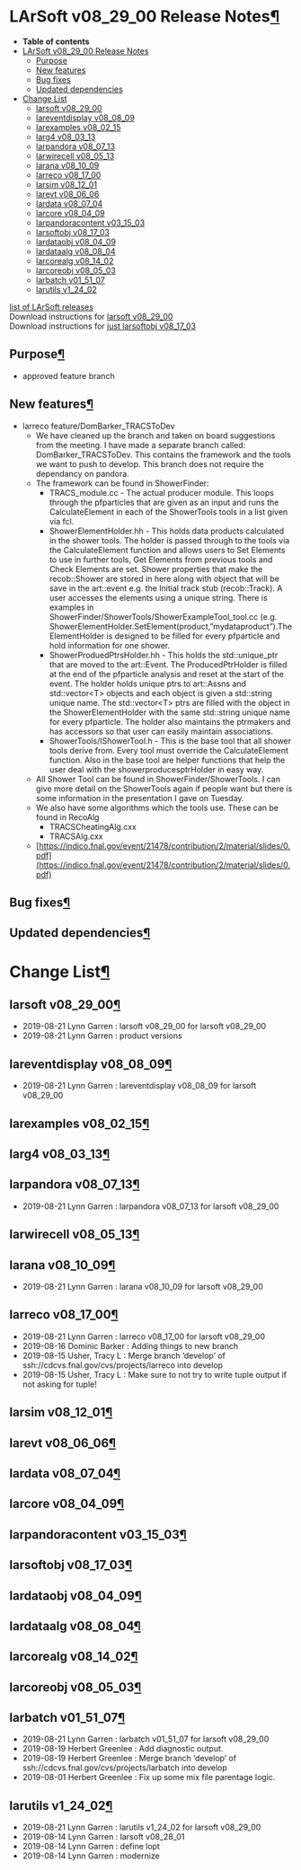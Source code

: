 LArSoft v08\_29\_00 Release Notes[¶](#LArSoft-v08_29_00-Release-Notes)
======================================================================

-   **Table of contents**
-   [LArSoft v08\_29\_00 Release Notes](#LArSoft-v08_29_00-Release-Notes)
    -   [Purpose](#Purpose)
    -   [New features](#New-features)
    -   [Bug fixes](#Bug-fixes)
    -   [Updated dependencies](#Updated-dependencies)
-   [Change List](#Change-List)
    -   [larsoft v08\_29\_00](#larsoft-v08_29_00)
    -   [lareventdisplay v08\_08\_09](#lareventdisplay-v08_08_09)
    -   [larexamples v08\_02\_15](#larexamples-v08_02_15)
    -   [larg4 v08\_03\_13](#larg4-v08_03_13)
    -   [larpandora v08\_07\_13](#larpandora-v08_07_13)
    -   [larwirecell v08\_05\_13](#larwirecell-v08_05_13)
    -   [larana v08\_10\_09](#larana-v08_10_09)
    -   [larreco v08\_17\_00](#larreco-v08_17_00)
    -   [larsim v08\_12\_01](#larsim-v08_12_01)
    -   [larevt v08\_06\_06](#larevt-v08_06_06)
    -   [lardata v08\_07\_04](#lardata-v08_07_04)
    -   [larcore v08\_04\_09](#larcore-v08_04_09)
    -   [larpandoracontent v03\_15\_03](#larpandoracontent-v03_15_03)
    -   [larsoftobj v08\_17\_03](#larsoftobj-v08_17_03)
    -   [lardataobj v08\_04\_09](#lardataobj-v08_04_09)
    -   [lardataalg v08\_08\_04](#lardataalg-v08_08_04)
    -   [larcorealg v08\_14\_02](#larcorealg-v08_14_02)
    -   [larcoreobj v08\_05\_03](#larcoreobj-v08_05_03)
    -   [larbatch v01\_51\_07](#larbatch-v01_51_07)
    -   [larutils v1\_24\_02](#larutils-v1_24_02)

[list of LArSoft releases](LArSoft_release_list)\
Download instructions for [larsoft v08\_29\_00](http://scisoft.fnal.gov/scisoft/bundles/larsoft/v08_29_00/larsoft-v08_29_00.html)\
Download instructions for [just larsoftobj v08\_17\_03](http://scisoft.fnal.gov/scisoft/bundles/larsoftobj/v08_17_03/larsoftobj-v08_17_03.html)


Purpose[¶](#Purpose)
--------------------

-   approved feature branch


New features[¶](#New-features)
------------------------------

-   larreco feature/DomBarker\_TRACSToDev
    -   We have cleaned up the branch and taken on board suggestions from the meeting. I have made a separate branch called: DomBarker\_TRACSToDev. This contains the framework and the tools we want to push to develop. This branch does not require the dependancy on pandora.
    -   The framework can be found in ShowerFinder:
        -   TRACS\_module.cc - The actual producer module. This loops through the pfparticles that are given as an input and runs the CalculateElement in each of the ShowerTools tools in a list given via fcl.
        -   ShowerElementHolder.hh - This holds data products calculated in the shower tools. The holder is passed through to the tools via the CalculateElement function and allows users to Set Elements to use in further tools, Get Elements from previous tools and Check Elements are set. Shower properties that make the recob::Shower are stored in here along with object that will be save in the art::event e.g. the Initial track stub (recob::Track). A user accesses the elements using a unique string. There is examples in ShowerFinder/ShowerTools/ShowerExampleTool\_tool.cc (e.g. ShowerElementHolder.SetElement(product,”mydataproduct”).The ElementHolder is designed to be filled for every pfparticle and hold information for one shower.
        -   ShowerProduedPtrsHolder.hh - This holds the std::unique\_ptr that are moved to the art::Event. The ProducedPtrHolder is filled at the end of the pfparticle analysis and reset at the start of the event. The holder holds unique ptrs to art::Assns and std::vector\<T\> objects and each object is given a std::string unique name. The std::vector\<T\> ptrs are filled with the object in the ShowerElementHolder with the same std::string unique name for every pfparticle. The holder also maintains the ptrmakers and has accessors so that user can easily maintain associations.
        -   ShowerTools/IShowerTool.h - This is the base tool that all shower tools derive from. Every tool must override the CalculateElement function. Also in the base tool are helper functions that help the user deal with the showerproducesptrHolder in easy way.
    -   All Shower Tool can be found in ShowerFinder/ShowerTools. I can give more detail on the ShowerTools again if people want but there is some information in the presentation I gave on Tuesday.
    -   We also have some algorithms which the tools use. These can be found in RecoAlg
        -   TRACSCheatingAlg.cxx
        -   TRACSAlg.cxx
    -   [https://indico.fnal.gov/event/21478/contribution/2/material/slides/0.pdf](https://indico.fnal.gov/event/21478/contribution/2/material/slides/0.pdf)


Bug fixes[¶](#Bug-fixes)
------------------------


Updated dependencies[¶](#Updated-dependencies)
----------------------------------------------


Change List[¶](#Change-List)
============================


larsoft v08\_29\_00[¶](#larsoft-v08_29_00)
------------------------------------------

-   2019-08-21 Lynn Garren : larsoft v08\_29\_00 for larsoft v08\_29\_00
-   2019-08-21 Lynn Garren : product versions


lareventdisplay v08\_08\_09[¶](#lareventdisplay-v08_08_09)
----------------------------------------------------------

-   2019-08-21 Lynn Garren : lareventdisplay v08\_08\_09 for larsoft v08\_29\_00


larexamples v08\_02\_15[¶](#larexamples-v08_02_15)
--------------------------------------------------


larg4 v08\_03\_13[¶](#larg4-v08_03_13)
--------------------------------------


larpandora v08\_07\_13[¶](#larpandora-v08_07_13)
------------------------------------------------

-   2019-08-21 Lynn Garren : larpandora v08\_07\_13 for larsoft v08\_29\_00


larwirecell v08\_05\_13[¶](#larwirecell-v08_05_13)
--------------------------------------------------


larana v08\_10\_09[¶](#larana-v08_10_09)
----------------------------------------

-   2019-08-21 Lynn Garren : larana v08\_10\_09 for larsoft v08\_29\_00


larreco v08\_17\_00[¶](#larreco-v08_17_00)
------------------------------------------

-   2019-08-21 Lynn Garren : larreco v08\_17\_00 for larsoft v08\_29\_00
-   2019-08-16 Dominic Barker : Adding things to new branch
-   2019-08-15 Usher, Tracy L : Merge branch ‘develop’ of ssh://cdcvs.fnal.gov/cvs/projects/larreco into develop
-   2019-08-15 Usher, Tracy L : Make sure to not try to write tuple output if not asking for tuple!


larsim v08\_12\_01[¶](#larsim-v08_12_01)
----------------------------------------


larevt v08\_06\_06[¶](#larevt-v08_06_06)
----------------------------------------


lardata v08\_07\_04[¶](#lardata-v08_07_04)
------------------------------------------


larcore v08\_04\_09[¶](#larcore-v08_04_09)
------------------------------------------


larpandoracontent v03\_15\_03[¶](#larpandoracontent-v03_15_03)
--------------------------------------------------------------


larsoftobj v08\_17\_03[¶](#larsoftobj-v08_17_03)
------------------------------------------------


lardataobj v08\_04\_09[¶](#lardataobj-v08_04_09)
------------------------------------------------


lardataalg v08\_08\_04[¶](#lardataalg-v08_08_04)
------------------------------------------------


larcorealg v08\_14\_02[¶](#larcorealg-v08_14_02)
------------------------------------------------


larcoreobj v08\_05\_03[¶](#larcoreobj-v08_05_03)
------------------------------------------------


larbatch v01\_51\_07[¶](#larbatch-v01_51_07)
--------------------------------------------

-   2019-08-21 Lynn Garren : larbatch v01\_51\_07 for larsoft v08\_29\_00
-   2019-08-19 Herbert Greenlee : Add diagnostic output.
-   2019-08-19 Herbert Greenlee : Merge branch ‘develop’ of ssh://cdcvs.fnal.gov/cvs/projects/larbatch into develop
-   2019-08-01 Herbert Greenlee : Fix up some mix file parentage logic.


larutils v1\_24\_02[¶](#larutils-v1_24_02)
------------------------------------------

-   2019-08-21 Lynn Garren : larutils v1\_24\_02 for larsoft v08\_29\_00
-   2019-08-14 Lynn Garren : larsoft v08\_28\_01
-   2019-08-14 Lynn Garren : define lopt
-   2019-08-14 Lynn Garren : modernize

